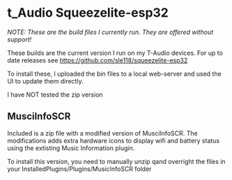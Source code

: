# t_Audio Squeezelite-esp32

_NOTE:  These are the build files I currently run.  They are offered without support!_

These builds are the current version I run on my T-Audio devices.  For up to date releases see https://github.com/sle118/squeezelite-esp32

To install these, I uploaded the bin files to a local web-server and used the UI to update them directly.  

I have NOT tested the zip version

## MusciInfoSCR

Included is a zip file with a modified version of MusciInfoSCR.  The modifications adds extra hardware icons to display wifi and battery status using the extisting Music Information plugin.

To install this version, you need to manually unzip qand overright the files in your InstalledPlugins/Plugins/MusicInfoSCR folder
